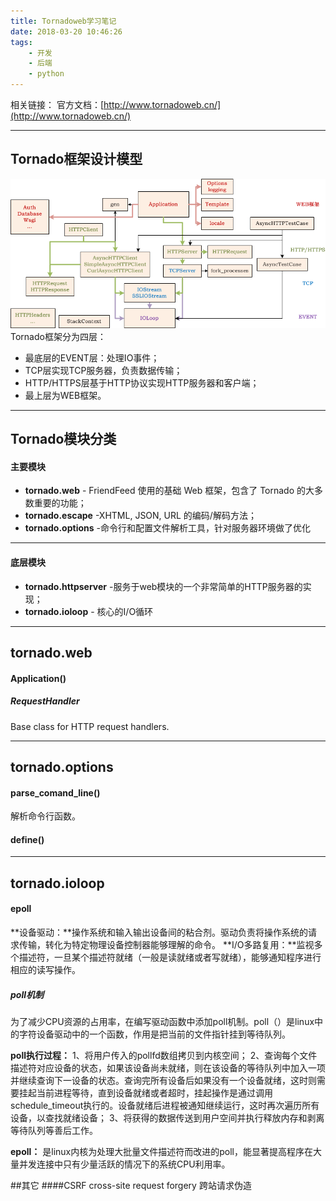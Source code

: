 ```yaml
---
title: Tornadoweb学习笔记
date: 2018-03-20 10:46:26
tags:
    - 开发
    - 后端
    - python
---
```


相关链接：
官方文档：[http://www.tornadoweb.cn/](http://www.tornadoweb.cn/)

*****
## Tornado框架设计模型
![Tornado框架设计模型](../img/Tornadokuangjia.png)
Tornado框架分为四层：
* 最底层的EVENT层：处理IO事件；
* TCP层实现TCP服务器，负责数据传输；
* HTTP/HTTPS层基于HTTP协议实现HTTP服务器和客户端；
* 最上层为WEB框架。

*****
## Tornado模块分类
#### 主要模块
* **tornado.web** - FriendFeed 使用的基础 Web 框架，包含了 Tornado 的大多数重要的功能；
* **tornado.escape** -XHTML, JSON, URL 的编码/解码方法；
* **tornado.options** -命令行和配置文件解析工具，针对服务器环境做了优化
*****
#### 底层模块
* **tornado.httpserver** -服务于web模块的一个非常简单的HTTP服务器的实现；
* **tornado.ioloop** - 核心的I/O循环

*****
## tornado.web
#### Application()

##### RequestHandler
Base class for HTTP request handlers.



*****
## tornado.options
#### parse_comand_line()
解析命令行函数。
#### define()

*****
## tornado.ioloop

#### epoll
**设备驱动：**操作系统和输入输出设备间的粘合剂。驱动负责将操作系统的请求传输，转化为特定物理设备控制器能够理解的命令。
**I/O多路复用：**监视多个描述符，一旦某个描述符就绪（一般是读就绪或者写就绪），能够通知程序进行相应的读写操作。
##### poll机制
为了减少CPU资源的占用率，在编写驱动函数中添加poll机制。poll（）是linux中的字符设备驱动中的一个函数，作用是把当前的文件指针挂到等待队列。

**poll执行过程：**
1、将用户传入的pollfd数组拷贝到内核空间；
2、查询每个文件描述符对应设备的状态，如果该设备尚未就绪，则在该设备的等待队列中加入一项并继续查询下一设备的状态。查询完所有设备后如果没有一个设备就绪，这时则需要挂起当前进程等待，直到设备就绪或者超时，挂起操作是通过调用schedule_timeout执行的。设备就绪后进程被通知继续运行，这时再次遍历所有设备，以查找就绪设备；
3、将获得的数据传送到用户空间并执行释放内存和剥离等待队列等善后工作。

**epoll：**
是linux内核为处理大批量文件描述符而改进的poll，能显著提高程序在大量并发连接中只有少量活跃的情况下的系统CPU利用率。

##其它
####CSRF
cross-site request forgery 跨站请求伪造




